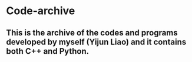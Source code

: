 # Code-archive
## This is the archive of the codes and programs developed by myself (Yijun Liao) and it contains both C++ and Python.
